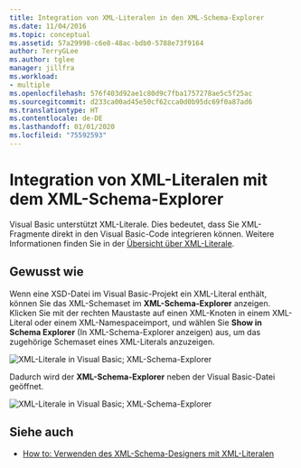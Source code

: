 ```yaml
---
title: Integration von XML-Literalen in den XML-Schema-Explorer
ms.date: 11/04/2016
ms.topic: conceptual
ms.assetid: 57a29998-c6e8-48ac-bdb0-5788e73f9164
author: TerryGLee
ms.author: tglee
manager: jillfra
ms.workload:
- multiple
ms.openlocfilehash: 576f403d92ae1c80d9c7fba1757278ae5c5f25ac
ms.sourcegitcommit: d233ca00ad45e50cf62cca0d0b95dc69f0a87ad6
ms.translationtype: HT
ms.contentlocale: de-DE
ms.lasthandoff: 01/01/2020
ms.locfileid: "75592593"
---
```

# <a name="integration-of-xml-literals-with-xml-schema-explorer"></a>Integration von XML-Literalen mit dem XML-Schema-Explorer

Visual Basic unterstützt XML-Literale. Dies bedeutet, dass Sie XML-Fragmente direkt in den Visual Basic-Code integrieren können. Weitere Informationen finden Sie in der [Übersicht über XML-Literale](/dotnet/visual-basic/programming-guide/language-features/xml/xml-literals-overview).

## <a name="how-to"></a>Gewusst wie

Wenn eine XSD-Datei im Visual Basic-Projekt ein XML-Literal enthält, können Sie das XML-Schemaset im **XML-Schema-Explorer** anzeigen. Klicken Sie mit der rechten Maustaste auf einen XML-Knoten in einem XML-Literal oder einem XML-Namespaceimport, und wählen Sie **Show in Schema Explorer** (In XML-Schema-Explorer anzeigen) aus, um das zugehörige Schemaset eines XML-Literals anzuzeigen.

![XML-Literale in Visual Basic; XML-Schema-Explorer](../xml-tools/media/vbxmlliteralswithxmlschemaexplorer1.gif)

Dadurch wird der **XML-Schema-Explorer** neben der Visual Basic-Datei geöffnet.

![XML-Literale in Visual Basic; XML-Schema-Explorer](../xml-tools/media/vbxmlliteralswithxmlschemaexplorer2.gif)

## <a name="see-also"></a>Siehe auch

- [How to: Verwenden des XML-Schema-Designers mit XML-Literalen](../xml-tools/how-to-use-the-xml-schema-designer-with-xml-literals.md)
